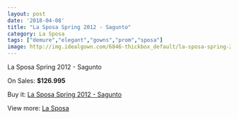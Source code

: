 ```yaml
---
layout: post
date: '2018-04-08'
title: "La Sposa Spring 2012 - Sagunto"
category: La Sposa
tags: ["demure","elegant","gowns","prom","sposa"]
image: http://img.idealgown.com/6846-thickbox_default/la-sposa-spring-2012-sagunto.jpg
---
```

La Sposa Spring 2012 - Sagunto

On Sales: **$126.995**
<a href="https://www.idealgown.com/en/la-sposa/2934-la-sposa-spring-2012-sagunto.html"><amp-img layout="responsive" width="600" height="600" src="//img.idealgown.com/6846-thickbox_default/la-sposa-spring-2012-sagunto.jpg" alt="La Sposa Spring 2012 - Sagunto 0" /></a>
<a href="https://www.idealgown.com/en/la-sposa/2934-la-sposa-spring-2012-sagunto.html"><amp-img layout="responsive" width="600" height="600" src="//img.idealgown.com/6848-thickbox_default/la-sposa-spring-2012-sagunto.jpg" alt="La Sposa Spring 2012 - Sagunto 1" /></a>
<a href="https://www.idealgown.com/en/la-sposa/2934-la-sposa-spring-2012-sagunto.html"><amp-img layout="responsive" width="600" height="600" src="//img.idealgown.com/6847-thickbox_default/la-sposa-spring-2012-sagunto.jpg" alt="La Sposa Spring 2012 - Sagunto 2" /></a>

Buy it: [La Sposa Spring 2012 - Sagunto](https://www.idealgown.com/en/la-sposa/2934-la-sposa-spring-2012-sagunto.html "La Sposa Spring 2012 - Sagunto")

View more: [La Sposa](https://www.idealgown.com/en/35-la-sposa "La Sposa")